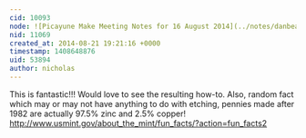 ```yaml
---
cid: 10093
node: ![Picayune Make Meeting Notes for 16 August 2014](../notes/danbeavers/08-21-2014/picayune-make-meeting-notes-for-16-august-2014)
nid: 11069
created_at: 2014-08-21 19:21:16 +0000
timestamp: 1408648876
uid: 53894
author: nicholas
---
```


This is fantastic!!!  Would love to see the resulting how-to.  Also, random fact which may or may not have anything to do with etching, pennies made after 1982 are actually 97.5% zinc and 2.5% copper! http://www.usmint.gov/about_the_mint/fun_facts/?action=fun_facts2 